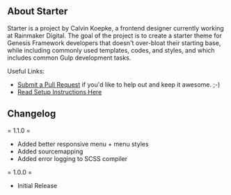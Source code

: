 ## About Starter
Starter is a project by Calvin Koepke, a frontend designer currently working at Rainmaker Digital.
The goal of the project is to create a starter theme for Genesis Framework developers that doesn't over-bloat
their starting base, while including commonly used templates, codes, and styles, and which includes common Gulp development tasks.

Useful Links:

- [Submit a Pull Request](https://github.com/cjkoepke/genesis-starter-theme/pulls) if you'd like to help out and keep it awesome. ;-)
- [Read Setup Instructions Here](https://github.com/cjkoepke/genesis-starter-theme/)

## Changelog
= 1.1.0 =
* Added better responsive menu + menu styles
* Added sourcemapping
* Added error logging to SCSS compiler

= 1.0.0 =
* Initial Release
